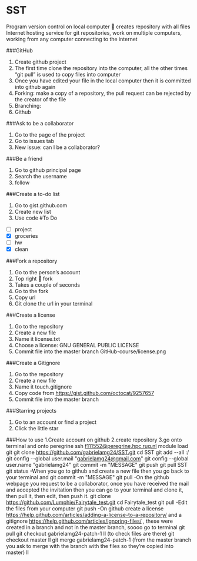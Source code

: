 # SST
Program version control on local computer  creates repository with all files 
Internet hosting service for git repositories, work on multiple computers, working from any computer connecting to the internet

###GitHub
1.	Create github project
2.	The first time clone the repository into the computer, all the other times “git pull” is used to copy files into computer
3.	Once you have edited your file in the local computer then it is committed into github again 
4.	Forking: make a copy of a repository, the pull request can be rejected by the creator of the file 
5.	Branching: 
6.	Github 

###Ask to be a collaborator
1.	Go to the page of the project
2.	Go to issues tab
3.	New issue: can I be a collaborator? 

###Be a friend
1.	Go to github principal page
2.	Search the username
3.	follow

###Create a to-do list 
1.	Go to gist.github.com
2.	Create new list
3.	Use code
		#To Do 
- [ ] project
- [x] groceries
- [ ] hw
- [x] clean

###Fork a repository
1.	Go to the person’s account
2.	Top right  fork
3.	Takes a couple of seconds
4.	Go to the fork
5.	Copy url 
6.	Git clone the url in your terminal

###Create a license 
1.	Go to the repository
2.	Create a new file
3.	Name it license.txt
4.	Choose a license: GNU GENERAL PUBLIC LICENSE
5.	Commit file into the master branch
GitHub-course/license.png
 
###Create a Gitignore
1.	Go to the repository
2.	Create a new file
3.	Name it touch.gitignore
4.	Copy code from https://gist.github.com/octocat/9257657
5.	Commit file into the master branch

###Starring projects
1.	Go to an account or find a project
2.	Click the little star

###How to use 
1.Create account on github
2.create repository 
3.go onto terminal and onto peregrine 
ssh f111552@peregrine.hpc.rug.nl
module load git
git clone https://github.com/gabrielamg24/SST.git
cd SST
git add --all :/
git config --global user.mail "gabrielamg24@gmail.com"
git config --global user.name "gabrielamg24"
git commit -m "MESSAGE"
git push
git pull
SST git status
-When you go to github and create a new file then you go back to your terminal and 
git commit -m "MESSAGE"
git pull
-On the github webpage you request to be a collaborator, once you have received the mail and accepted the invitation then you can go to your terminal and clone it, then pull it, then edit, then push it. 
git clone https://github.com/Lumphie/Fairytale_test.git
cd Fairytale_test
git pull
-Edit the files from your computer
git push 
-On github create a license https://help.github.com/articles/adding-a-license-to-a-repository/ and a gitignore https://help.github.com/articles/ignoring-files/ , these were created in a branch and not in the master branch, soooo go to terminal 
git pull
git checkout  gabrielamg24-patch-1
ll (to check files are there) 
git checkout master
ll
git merge gabrielamg24-patch-1 (from the master branch you ask to merge with the branch with the files so they’re copied into master)
ll 

